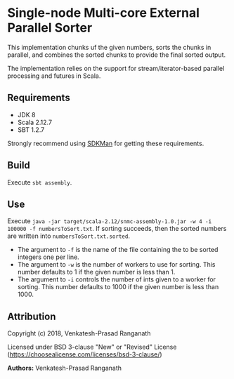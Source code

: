 # Single-node Multi-core External Parallel Sorter

This implementation chunks uf the given numbers, sorts the chunks in parallel, and combines the sorted chunks to provide the final sorted output. 

The implementation relies on the support for stream/iterator-based parallel processing and futures in Scala.

## Requirements
- JDK 8
- Scala 2.12.7
- SBT 1.2.7

Strongly recommend using [SDKMan](https://sdkman.io/) for getting these requirements.

## Build
Execute `sbt assembly`.

## Use
Execute `java -jar target/scala-2.12/snmc-assembly-1.0.jar -w 4 -i 100000 -f numbersToSort.txt`.  If sorting succeeds, then the sorted numbers are written into `numbersToSort.txt.sorted`.

- The argument to `-f` is the name of the file containing the to be sorted integers
  one per line.
- The argument to `-w` is the number of workers to use for sorting.  This number
  defaults to 1 if the given number is less than 1.
- The argument to `-i` controls the number of ints given to a worker for sorting.
  This number defaults to 1000 if the given number is less than 1000.

## Attribution

Copyright (c) 2018, Venkatesh-Prasad Ranganath

Licensed under BSD 3-clause "New" or "Revised" License (https://choosealicense.com/licenses/bsd-3-clause/)

**Authors:** Venkatesh-Prasad Ranganath